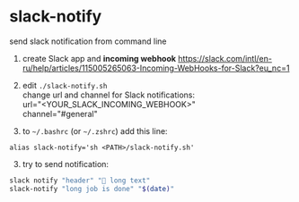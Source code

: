 # slack-notify
send slack notification from command line  

1. create Slack app and **incoming webhook** https://slack.com/intl/en-ru/help/articles/115005265063-Incoming-WebHooks-for-Slack?eu_nc=1  

2. edit `./slack-notify.sh`  
   change url and channel for Slack notifications:  
    url="<YOUR_SLACK_INCOMING_WEBHOOK>"  
    channel="#general"  

2. to `~/.bashrc` (or `~/.zshrc`) add this line:  
```
alias slack-notify='sh <PATH>/slack-notify.sh'
```
3. try to send notification:  
```sh
slack notify "header" "🤔 long text"
slack-notify "long job is done" "$(date)"

```
   